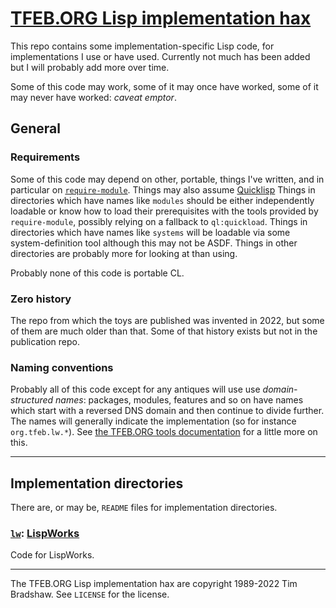 # [TFEB.ORG Lisp implementation hax](https://github.com/tfeb/tfeb-lisp-implementation-hax "TFEB.org Lisp toys")
This repo contains some implementation-specific Lisp code, for implementations I use or have used.  Currently not much has been added but I will probably add more over time.

Some of this code may work, some of it may once have worked, some of it may never have worked: *caveat emptor*.

## General
### Requirements
Some of this code may depend on other, portable, things I've written, and in particular on [`require-module`](https://github.com/tfeb/tfeb-lisp-tools#requiring-modules-with-searching-require-module "require-module"). Things may also assume [Quicklisp](https://www.quicklisp.org/ "Quicklisp")  Things in directories which have names like `modules` should be either independently loadable or know how to load their prerequisites with the tools provided by `require-module`, possibly relying on a fallback to `ql:quickload`.  Things in directories which have names like `systems` will be loadable via some system-definition tool although this may not be ASDF.  Things in other directories are probably more for looking at than using.

Probably none of this code is portable CL.

### Zero history
The repo from which the toys are published was invented in 2022, but some of them are much older than that.  Some of that history exists but not in the publication repo.

### Naming conventions
Probably all of this code except for any antiques will use use *domain-structured names*: packages, modules, features and so on have names which start with a reversed DNS domain and then continue to divide further.  The names will generally indicate the implementation (so for instance `org.tfeb.lw.*`).  See [the TFEB.ORG tools documentation](https://github.com/tfeb/tfeb-lisp-tools#naming-conventions "TFEB.ORG tools / Naming conventions") for a little more on this.

---

## Implementation directories
There are, or may be, `README` files for implementation directories.

### [`lw`](lw/): [LispWorks](https://lispworks.com/ "LispWorks")
Code for LispWorks.

---
The TFEB.ORG Lisp implementation hax are copyright 1989-2022 Tim Bradshaw.  See `LICENSE` for the license.